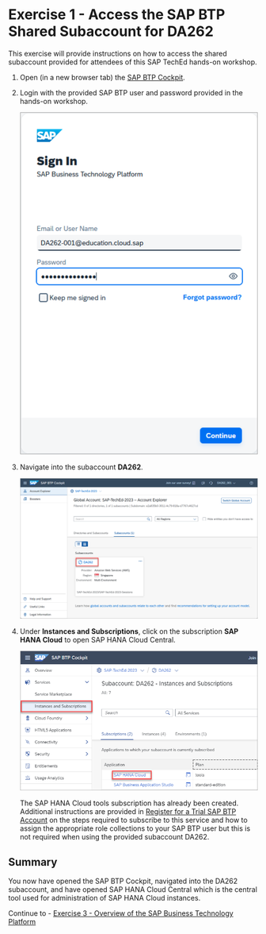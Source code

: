 # Exercise 1 - Access the SAP BTP Shared Subaccount for DA262

This exercise will provide instructions on how to access the shared subaccount provided for attendees of this SAP TechEd hands-on workshop.  

1. Open (in a new browser tab) the [SAP BTP Cockpit](https://emea.cockpit.btp.cloud.sap/cockpit/?idp=tdct3ched1.accounts.ondemand.com#/globalaccount/e2a835b0-3011-4c79-818a-d7767c4627cd).

2. Login with the provided SAP BTP user and password provided in the hands-on workshop.

    ![sign in](images/sign-in.png)

3. Navigate into the subaccount **DA262**.

    ![SAP BTP Global Account](images/global-account.png)

4. Under **Instances and Subscriptions**, click on the subscription **SAP HANA Cloud** to open SAP HANA Cloud Central.

    ![SAP HANA Cloud Central](images/open-hcc.png)

    The SAP HANA Cloud tools subscription has already been created.  Additional instructions are  provided in [Register for a Trial SAP BTP Account](../ex2/README.md) on the steps required to subscribe to this service and how to assign the appropriate role collections to your SAP BTP user but this is not required when using the provided subaccount DA262.

## Summary

You now have opened the SAP BTP Cockpit, navigated into the DA262 subaccount, and have opened SAP HANA Cloud Central which is the central tool used for administration of SAP HANA Cloud instances.

Continue to - [Exercise 3 - Overview of the SAP Business Technology Platform](../ex3/README.md)
